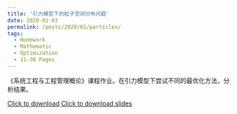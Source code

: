 ```yaml
---
title: '引力模型下的粒子空间分布问题'
date: 2020-01-03
permalink: /posts/2020/01/particles/
tags:
  - Homework
  - Mathematic
  - Optimization
  - 11-30 Pages
---
```


《系统工程与工程管理概论》课程作业。在引力模型下尝试不同的最优化方法，分析结果。

[Click to download](/files/hw/particles.pdf)
[Click to download slides](/files/hw/particlesslide.pdf)

